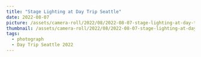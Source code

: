 ```yaml
---
title: "Stage Lighting at Day Trip Seattle"
date: 2022-08-07
picture: /assets/camera-roll/2022/08/2022-08-07-stage-lighting-at-day-trip-seattle/20220808_035924313_iOS.jpg
thumbnail: /assets/camera-roll/2022/08/2022-08-07-stage-lighting-at-day-trip-seattle/20220808_035924313_iOS-thumbnail.jpg
tags:
  - photograph
  - Day Trip Seattle 2022
---
```



